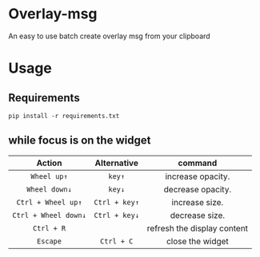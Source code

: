 # Overlay-msg
An easy to use batch create overlay msg from your clipboard


# Usage

## Requirements
```
pip install -r requirements.txt
```

## while focus is on the widget
| Action | Alternative | command |
| :---: | :---: | :---: |
| `Wheel up↑` | `key↑` | increase opacity. |
| `Wheel down↓` | `key↓` | decrease opacity. |
| `Ctrl + Wheel up↑` | `Ctrl + key↑` | increase size. |
| `Ctrl + Wheel down↓` | `Ctrl + key↓` | decrease size. |
| `Ctrl + R` |  | refresh the display content |
| `Escape` | `Ctrl + C` | close the widget |
